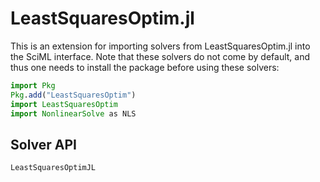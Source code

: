# LeastSquaresOptim.jl

This is an extension for importing solvers from LeastSquaresOptim.jl into the SciML
interface. Note that these solvers do not come by default, and thus one needs to install
the package before using these solvers:

```julia
import Pkg
Pkg.add("LeastSquaresOptim")
import LeastSquaresOptim
import NonlinearSolve as NLS
```

## Solver API

```@docs
LeastSquaresOptimJL
```
